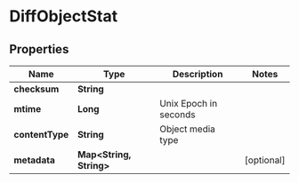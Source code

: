 

# DiffObjectStat


## Properties

| Name | Type | Description | Notes |
|------------ | ------------- | ------------- | -------------|
|**checksum** | **String** |  |  |
|**mtime** | **Long** | Unix Epoch in seconds |  |
|**contentType** | **String** | Object media type |  |
|**metadata** | **Map&lt;String, String&gt;** |  |  [optional] |



